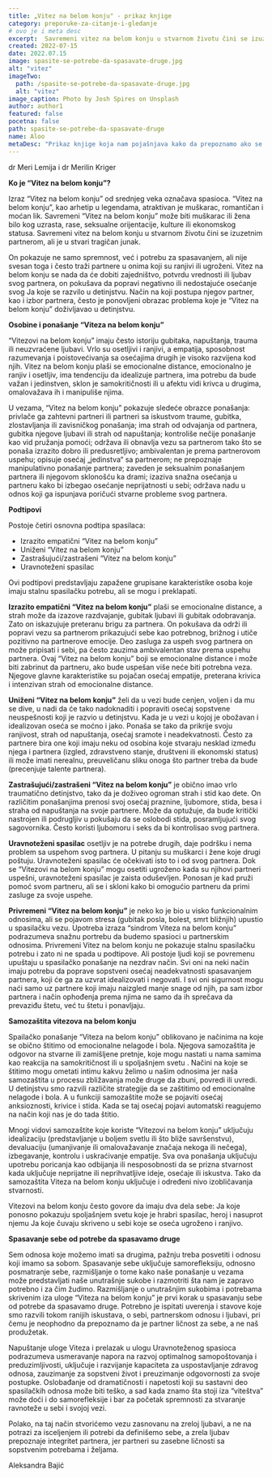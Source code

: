 ```yaml
---
title: „Vitez na belom konju" - prikaz knjige
category: preporuke-za-citanje-i-gledanje
# ovo je i meta desc
excerpt:  Savremeni vitez na belom konju u stvarnom životu čini se izuzetnim partnerom, ali je u stvari tragičan junak.
created: 2022-07-15
date: 2022.07.15
image: spasite-se-potrebe-da-spasavate-druge.jpg
alt: "vitez"
imageTwo:
  path: /spasite-se-potrebe-da-spasavate-druge.jpg
  alt: "vitez"
image_caption: Photo by Josh Spires on Unsplash
author: author1
featured: false
pocetna: false
path: spasite-se-potrebe-da-spasavate-druge
name: Aloo
metaDesc: "Prikaz knjige koja nam pojašnjava kako da prepoznamo ako se ponašamo kao vitez, šta se nalazi u osnovi takvog ponašanja i kako da spasimo sebe od potrebe da spasavamo druge."
---
```

dr Meri Lemija i dr Merilin Kriger

**Ko je “Vitez na belom konju”?**


Izraz “Vitez na belom konju” od srednjeg veka označava spasioca. “Vitez na belom konju”, kao arhetip u legendama, atraktivan je muškarac, romantičan i moćan lik. Savremeni “Vitez na belom konju” može biti muškarac ili žena bilo kog uzrasta, rase, seksualne orijentacije, kulture ili ekonomskog statusa. Savremeni vitez na belom konju u stvarnom životu čini se izuzetnim partnerom, ali je u stvari tragičan junak. 


On pokazuje ne samo spremnost, već i potrebu za spasavanjem, ali nije svesan toga i često traži partnere u onima koji su ranjivi ili ugroženi. Vitez na belom konju se nada da će dobiti zajedništvo, potvrdu vrednosti ili ljubav svog partnera, on pokušava da popravi negativno ili nedostajuće osećanje svog Ja koje se razvilo u detinjstvu. Način na koji postupa njegov partner, kao i izbor partnera, često je ponovljeni obrazac problema koje je “Vitez na belom konju” doživljavao u detinjstvu.

**Osobine i ponašanje “Viteza na belom konju”**

“Vitezovi na belom konju” imaju često istoriju gubitaka, napuštanja, trauma ili neuzvraćene ljubavi. Vrlo su osetljivi i ranjivi, a empatija, sposobnost razumevanja i poistovećivanja sa osećajima drugih je visoko razvijena kod njih. Vitez na belom konju plaši se emocionalne distance, emocionalno je ranjiv i osetljiv, ima tendenciju da idealizuje partnera, ima potrebu da bude važan i jedinstven, sklon je samokritičnosti ili u afektu vidi krivca u drugima, omalovažava ih i manipuliše njima. 

U vezama, “Vitez na belom konju” pokazuje sledeće obrazce ponašanja: privlače ga zahtevni partneri ili partneri sa iskustvom traume, gubitka, zlostavljanja ili zavisničkog ponašanja; ima strah od odvajanja od partnera, gubitka njegove ljubavi ili strah od napuštanja; kontroliše nečije ponašanje kao vid pružanja pomoći; održava ili obnavlja vezu sa partnerom tako što se ponaša izrazito dobro ili predusretljivo; ambivalentan je prema partnerovom uspehu; opisuje osećaj „jedinstva“ sa partnerom; ne prepoznaje manipulativno ponašanje partnera; zaveden je seksualnim ponašanjem partnera ili njegovom sklonošću ka drami; izaziva snažna osećanja u partneru kako bi izbegao osećanje neprijatnosti u sebi; održava nadu u odnos koji ga ispunjava poričući stvarne probleme svog partnera.

**Podtipovi**

Postoje četiri osnovna podtipa spasilaca:

- Izrazito empatični “Vitez na belom konju”
- Uniženi “Vitez na belom konju”
- Zastrašujući/zastrašeni “Vitez na belom konju”
- Uravnoteženi spasilac

Ovi podtipovi predstavljaju zapažene grupisane karakteristike osoba koje imaju stalnu spasilačku potrebu, ali se mogu i preklapati.

**Izrazito empatični “Vitez na belom konju”** plaši se emocionalne distance, a strah može da izazove razdvajanje, gubitak ljubavi ili gubitak odobravanja. Zato on iskazujuje preteranu brigu za partnera. On pokušava da održi ili popravi vezu sa partnerom prikazujući sebe kao potrebnog, brižnog i utiče pozitivno na partnerove emocije. Deo zasluga za uspeh svog partnera on može pripisati i sebi, pa često zauzima ambivalentan stav prema uspehu partnera. Ovaj “Vitez na belom konju” boji se emocionalne distance i može biti zabrinut da partneru, ako bude uspešan više neće biti potrebna veza. Njegove glavne karakteristike su pojačan osećaj empatije, preterana krivica i intenzivan strah od emocionalne distance.

**Uniženi “Vitez na belom konju”** želi da u vezi bude cenjen, voljen i da mu se dive, u nadi da će tako nadoknaditi i popraviti osećaj sopstvene neuspešnosti koji je razvio u detinjstvu. Kada je u vezi u kojoj je obožavan i idealizovan oseća se moćno i jako. Ponaša se tako da prikrije svoju ranjivost, strah od napuštanja, osećaj sramote i neadekvatnosti. Često za partnere bira one koji imaju neku od osobina koje stvaraju nesklad između njega i partnera (izgled, zdravstveno stanje, društveni ili ekonomski status) ili može imati nerealnu, preuveličanu sliku onoga što partner treba da bude (precenjuje talente partnera).

**Zastrašujući/zastrašeni “Vitez na belom konju”** je obično imao vrlo traumatično detinjstvo, tako da je doživeo ogroman strah i stid kao dete. On različitim ponašanjima prenosi svoj osećaj praznine, ljubomore, stida, besa i straha od napuštanja na svoje partnere. Može da optužuje, da bude kritički nastrojen ili podrugljiv u pokušaju da se oslobodi stida, posramljujući svog sagovornika. Često koristi ljubomoru i seks da bi kontrolisao svog partnera.

**Uravnoteženi spasilac** osetljiv je na potrebe drugih, daje podršku i nema problem sa uspehom svog partnera. U pitanju su muškarci i žene koje drugi poštuju. Uravnoteženi spasilac će očekivati isto to i od svog partnera. Dok se “Vitezovi na belom konju” mogu osetiti ugroženo kada su njihovi partneri uspešni, uravnoteženi spasilac je zaista oduševljen. Ponosan je kad pruži pomoć svom partneru, ali se i skloni kako bi omogućio partneru da primi zasluge za svoje uspehe.

**Privremeni “Vitez na belom konju”** je neko ko je bio u visko funkcionalnim odnosima, ali se pojavom stresa (gubitak posla, bolest, smrt bližnjih) upustio u spasilačku vezu. Upotreba izraza “sindrom Viteza na belom konju” podrazumeva snažnu portrebu da budemo spasioci u partnerskim odnosima. Privremeni Vitez na belom konju ne pokazuje stalnu spasilačku potrebu i zato ni ne spada u podtipove. Ali postoje ljudi koji se povremenu upuštaju u spasilačko ponašanje na nezdrav način. Svi oni na neki način imaju potrebu da poprave sopstveni osećaj neadekvatnosti spasavanjem partnera, koji će ga za uzvrat idealizovati i negovati. I svi oni sigurnost mogu naći samo uz partnere koji imaju naizgled manje snage od njih, pa sam izbor partnera i način ophođenja prema njima ne samo da ih sprečava da prevaziđu štetu, već tu štetu i ponavljaju.

**Samozaštita vitezova na belom konju**

Spailačko ponašanje “Viteza na belom konju” oblikovano je načinima na koje se obično štitimo od emocionalne nelagode i bola. Njegova samozaštita je odgovor na stvarne ili zamišljene pretnje, koje mogu nastati u nama samima kao reakcija na samokritičnost ili u spoljašnjem svetu . Načini na koje se štitimo mogu ometati intimu kakvu želimo u našim odnosima jer naša samozaštita u procesu zbližavanja može druge da zbuni, povredi ili uvredi. U detinjstvu smo razvili različite strategije da se zaštitimo od emocionalne nelagode i bola. A u funkciji samozaštite može se pojaviti osećaj anksioznosti, krivice i stida. Kada se taj osećaj pojavi automatski reagujemo na način koji nas je do tada štitio. 

Mnogi vidovi samozaštite koje koriste “Vitezovi na belom konju” uključuju idealizaciju (predstavljanje u boljem svetlu ili što bliže savršenstvu), devaluaciju (umanjivanje ili omalovažavanje značaja nekoga ili nečega), izbegavanje, kontrolu i uskraćivanje empatije. Sva ova ponašanja uključuju upotrebu poricanja kao odbijanja ili nesposobnosti da se prizna stvarnost kada uključuje neprijatne ili neprihvatljive ideje, osećaje ili iskustva. Tako da samozaštita Viteza na belom konju uključuje i određeni nivo izobličavanja stvarnosti.

Vitezovi na belom konju često govore da imaju dva dela sebe: Ja koje ponosno pokazuju spoljašnjem svetu koje je hrabri spasilac, heroj i nasuprot njemu Ja koje čuvaju skriveno u sebi koje se oseća ugroženo i ranjivo.

**Spasavanje sebe od potrebe da spasavamo druge**

Sem odnosa koje možemo imati sa drugima, pažnju treba posvetiti i odnosu koji imamo sa sobom. Spasavanje sebe uključuje samorefleksiju, odnosno posmatranje sebe, razmišljanje o tome kako naše ponašanje u vezama može predstavljati naše unutrašnje sukobe i razmotriti šta nam je zapravo potrebno i za čim žudimo. Razmišljanje o unutrašnjim sukobima i potrebama skrivenim iza uloge “Viteza na belom konju” je prvi korak u spasavanju sebe od potrebe da spasavamo druge. Potrebno je ispitati uverenja i stavove koje smo razvili tokom ranijih iskustava, o sebi, partnerskom odnosu i ljubavi, pri čemu je neophodno da prepoznamo da je partner ličnost za sebe, a ne naš produžetak.

Napuštanje uloge Viteza i prelazak u ulogu Uravnoteženog spasioca podrazumeva usmeravanje napora na razvoj optimalnog samopoštovanja i preduzimljivosti, uključuje i razvijanje kapaciteta za uspostavljanje zdravog odnosa, zauzimanje za sopstveni život i preuzimanje odgovornosti za svoje postupke. Oslobađanje od dramatičnosti i napetosti koji su sastavni deo spasilačkih odnosa može biti teško, a sad kada znamo šta stoji iza “viteštva” može doći i do samorefleksije i bar za početak spremnosti za stvaranje ravnoteže u sebi i svojoj vezi.

Polako, na taj način stvorićemo vezu zasnovanu na zreloj ljubavi, a ne na potrazi za isceljenjem ili potrebi da definišemo sebe, a zrela ljubav prepoznaje integritet partnera, jer partneri su zasebne ličnosti sa sopstvenim potrebama i željama.

Aleksandra Bajić
